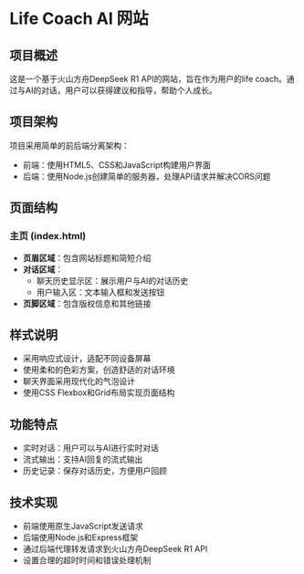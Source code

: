 # Life Coach AI 网站

## 项目概述
这是一个基于火山方舟DeepSeek R1 API的网站，旨在作为用户的life coach。通过与AI的对话，用户可以获得建议和指导，帮助个人成长。

## 项目架构
项目采用简单的前后端分离架构：
- 前端：使用HTML5、CSS和JavaScript构建用户界面
- 后端：使用Node.js创建简单的服务器，处理API请求并解决CORS问题

## 页面结构

### 主页 (index.html)
- **页眉区域**：包含网站标题和简短介绍
- **对话区域**：
  - 聊天历史显示区：展示用户与AI的对话历史
  - 用户输入区：文本输入框和发送按钮
- **页脚区域**：包含版权信息和其他链接

## 样式说明
- 采用响应式设计，适配不同设备屏幕
- 使用柔和的色彩方案，创造舒适的对话环境
- 聊天界面采用现代化的气泡设计
- 使用CSS Flexbox和Grid布局实现页面结构

## 功能特点
- 实时对话：用户可以与AI进行实时对话
- 流式输出：支持AI回复的流式输出
- 历史记录：保存对话历史，方便用户回顾

## 技术实现
- 前端使用原生JavaScript发送请求
- 后端使用Node.js和Express框架
- 通过后端代理转发请求到火山方舟DeepSeek R1 API
- 设置合理的超时时间和错误处理机制